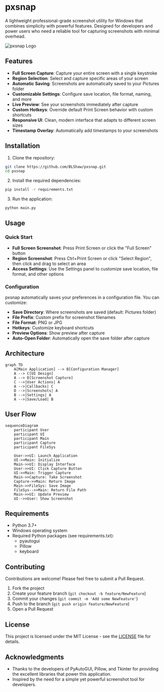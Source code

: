 # pxsnap

A lightweight professional-grade screenshot utility for Windows that combines simplicity with powerful features. Designed for developers and power users who need a reliable tool for capturing screenshots with minimal overhead. 

![pxsnap Logo](https://img.shields.io/badge/pxsnap-v1.0-blue?style=for-the-badge&logo=python&logoColor=yellow)

## Features

- **Full Screen Capture**: Capture your entire screen with a single keystroke
- **Region Selection**: Select and capture specific areas of your screen
- **Automatic Saving**: Screenshots are automatically saved to your Pictures folder
- **Customizable Settings**: Configure save location, file format, naming, and more
- **Live Preview**: See your screenshots immediately after capture
- **Custom Hotkeys**: Override default Print Screen behavior with custom shortcuts
- **Responsive UI**: Clean, modern interface that adapts to different screen sizes
- **Timestamp Overlay**: Automatically add timestamps to your screenshots

## Installation

1. Clone the repository:
```bash
git clone https://github.com/BLShaw/pxsnap.git
cd pxsnap
```

2. Install the required dependencies:
```bash
pip install -r requirements.txt
```

3. Run the application:
```bash
python main.py
```

## Usage

### Quick Start

- **Full Screen Screenshot**: Press Print Screen or click the "Full Screen" button
- **Region Screenshot**: Press Ctrl+Print Screen or click "Select Region", then click and drag to select an area
- **Access Settings**: Use the Settings panel to customize save location, file format, and other options

### Configuration

pxsnap automatically saves your preferences in a configuration file. You can customize:

- **Save Directory**: Where screenshots are saved (default: Pictures folder)
- **File Prefix**: Custom prefix for screenshot filenames
- **File Format**: PNG or JPG
- **Hotkeys**: Customize keyboard shortcuts
- **Preview Options**: Show preview after capture
- **Auto-Open Folder**: Automatically open the save folder after capture

## Architecture

```mermaid
graph TD
    A[Main Application] --> B[Configuration Manager]
    A --> C[UI Design]
    A --> D[Screenshot Capture]
    C -->|User Actions| A
    A -->|Callbacks| C
    D -->|Screenshots| A
    B -->|Settings| A
    A -->|Save/Load| B
```

## User Flow

```mermaid
sequenceDiagram
    participant User
    participant UI
    participant Main
    participant Capture
    participant FileSys

    User->>UI: Launch Application
    UI->>Main: Initialize
    Main->>UI: Display Interface
    User->>UI: Click Capture Button
    UI->>Main: Trigger Capture
    Main->>Capture: Take Screenshot
    Capture->>Main: Return Image
    Main->>FileSys: Save Image
    FileSys-->>Main: Return File Path
    Main->>UI: Update Preview
    UI-->>User: Show Screenshot
```

## Requirements

- Python 3.7+
- Windows operating system
- Required Python packages (see requirements.txt):
  - pyautogui
  - Pillow
  - keyboard

## Contributing

Contributions are welcome! Please feel free to submit a Pull Request.

1. Fork the project
2. Create your feature branch (`git checkout -b feature/NewFeature`) 
3. Commit your changes (`git commit -m 'Add some NewFeature'`) 
4. Push to the branch (`git push origin feature/NewFeature`) 
5. Open a Pull Request

## License

This project is licensed under the MIT License - see the [LICENSE](LICENSE) file for details.

## Acknowledgments

- Thanks to the developers of PyAutoGUI, Pillow, and Tkinter for providing the excellent libraries that power this application.
- Inspired by the need for a simple yet powerful screenshot tool for developers.